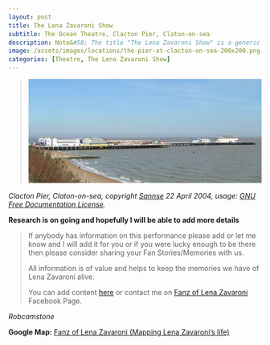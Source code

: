 ```yaml
---
layout: post
title: The Lena Zavaroni Show
subtitle: The Ocean Theatre, Clacton Pier, Claton-on-sea
description: Note&#58; The title "The Lena Zavaroni Show" is a generic name for shows Starring Lena Zavaroni that had no original show title for the theatre at which Lena was appearing.
image: /assets/images/locations/the-pier-at-clacton-on-sea-200x200.png
categories: [Theatre, The Lena Zavaroni Show]
---
```


> [![Clacton Pier, Claton-on-sea](/assets/images/locations/the-pier-at-clacton-on-sea.jpg)](https://commons.wikimedia.org/wiki/File:Clacton_pier_700.jpg)

<cite>Clacton Pier, Claton-on-sea, copyright [Sannse](https://commons.wikimedia.org/wiki/User:Sannse) 22 April 2004, usage: [GNU Free Documentation License](https://en.wikipedia.org/wiki/en:GNU_Free_Documentation_License).</cite>

**Research is on going and hopefully I will be able to add more details**
> If anybody has information on this performance please add or let me know and I will add it for you or if you were lucky enough to be there then please consider sharing your Fan Stories/Memories with us.
>
> All information is of value and helps to keep the memories we have of Lena Zavaroni alive.
>
> You can add content [here](https://github.com/FanzOfLenaZavaroni/fanzoflenazavaroni.github.io) or contact me on [Fanz of Lena Zavaroni](https://www.facebook.com/fanzoflenazavaroni) Facebook Page.

<cite>Robcamstone</cite>

**Google Map:**
<span class="post-categories">[Fanz of Lena Zavaroni (Mapping Lena Zavaroni’s life)](https://www.google.com/maps/d/u/0/viewer?mid=1D1D0ERV_FQMNb9XZzJ-J3yUlK8aI4vhI&hl=en&ll=51.78647660000001%2C1.1550101999999924&z=19)</span>
